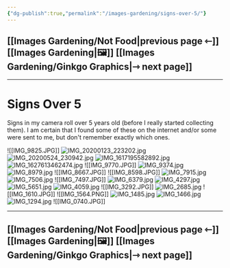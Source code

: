 ```yaml
---
{"dg-publish":true,"permalink":"/images-gardening/signs-over-5/"}
---
```



## [[Images Gardening/Not Food\|previous page ⇽]] [[Images Gardening\|🖼️]] [[Images Gardening/Ginkgo Graphics\|⇾ next page]]

---

# Signs Over 5

Signs in my camera roll over 5 years old (before I really started collecting them). I am certain that I found some of these on the internet and/or some were sent to me, but don't remember exactly which ones.


![[IMG_9825.JPG]]
![IMG_20200123_223202.jpg](/img/user/Images%20Gardening/signs%20over%205/IMG_20200123_223202.jpg)
![IMG_20200524_230942.jpg](/img/user/Images%20Gardening/signs%20over%205/IMG_20200524_230942.jpg)
![IMG_1617195582892.jpg](/img/user/Images%20Gardening/signs%20over%205/IMG_1617195582892.jpg)
![IMG_1627613462474.jpg](/img/user/Images%20Gardening/signs%20over%205/IMG_1627613462474.jpg)
![[IMG_9770.JPG]]
![IMG_9374.jpg](/img/user/Images%20Gardening/signs%20over%205/IMG_9374.jpg)
![IMG_8979.jpg](/img/user/Images%20Gardening/signs%20over%205/IMG_8979.jpg)
![[IMG_8667.JPG]]
![[IMG_8598.JPG]]
![IMG_7915.jpg](/img/user/Images%20Gardening/signs%20over%205/IMG_7915.jpg)
![IMG_7506.jpg](/img/user/Images%20Gardening/signs%20over%205/IMG_7506.jpg)
![[IMG_7497.JPG]]
![IMG_6379.jpg](/img/user/Images%20Gardening/signs%20over%205/IMG_6379.jpg)
![IMG_4297.jpg](/img/user/Images%20Gardening/signs%20over%205/IMG_4297.jpg)
![IMG_5651.jpg](/img/user/Images%20Gardening/signs%20over%205/IMG_5651.jpg)
![IMG_4059.jpg](/img/user/Images%20Gardening/signs%20over%205/IMG_4059.jpg)
![[IMG_3292.JPG]]
![IMG_2685.jpg](/img/user/Images%20Gardening/signs%20over%205/IMG_2685.jpg)
![[IMG_1610.JPG]]
![[IMG_1564.PNG]]
![IMG_1485.jpg](/img/user/Images%20Gardening/signs%20over%205/IMG_1485.jpg)
![IMG_1466.jpg](/img/user/Images%20Gardening/signs%20over%205/IMG_1466.jpg)
![IMG_1294.jpg](/img/user/Images%20Gardening/signs%20over%205/IMG_1294.jpg)
![[IMG_0740.JPG]]

---

## [[Images Gardening/Not Food\|previous page ⇽]] [[Images Gardening\|🖼️]] [[Images Gardening/Ginkgo Graphics\|⇾ next page]]